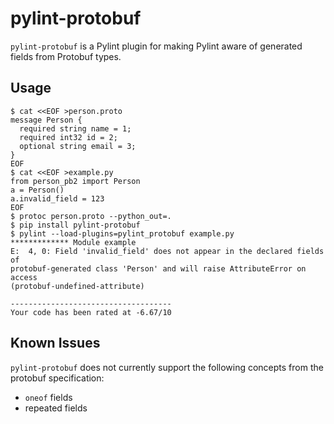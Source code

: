 pylint-protobuf
===============

`pylint-protobuf` is a Pylint plugin for making Pylint aware of generated
fields from Protobuf types.

## Usage

    $ cat <<EOF >person.proto
    message Person {
      required string name = 1;
      required int32 id = 2;
      optional string email = 3;
    }
    EOF
    $ cat <<EOF >example.py
    from person_pb2 import Person
    a = Person()
    a.invalid_field = 123
    EOF
    $ protoc person.proto --python_out=.
    $ pip install pylint-protobuf
    $ pylint --load-plugins=pylint_protobuf example.py
    ************* Module example
    E:  4, 0: Field 'invalid_field' does not appear in the declared fields of
    protobuf-generated class 'Person' and will raise AttributeError on access
    (protobuf-undefined-attribute)

    ------------------------------------
    Your code has been rated at -6.67/10

## Known Issues

`pylint-protobuf` does not currently support the following concepts from the protobuf specification:
 * `oneof` fields
 * repeated fields
